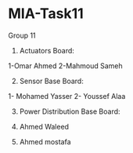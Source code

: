 # MIA-Task11
Group 11


1. Actuators Board:

1-Omar Ahmed
2-Mahmoud Sameh




2. Sensor Base Board:

1- Mohamed Yasser
2- Youssef Alaa




3. Power Distribution Base Board:

  1. Ahmed Waleed
  2. Ahmed mostafa
